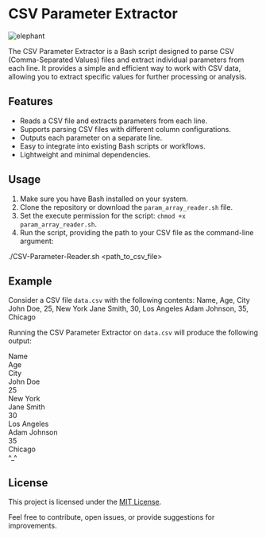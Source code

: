 
# CSV Parameter Extractor
![elephant](https://github.com/EsamLasheen/CSV-Parameter-Reader/assets/55217611/f72b896b-b938-4398-90ed-60649079bbf9)

The CSV Parameter Extractor is a Bash script designed to parse CSV (Comma-Separated Values) files and extract individual parameters from each line. It provides a simple and efficient way to work with CSV data, allowing you to extract specific values for further processing or analysis.

## Features

- Reads a CSV file and extracts parameters from each line.
- Supports parsing CSV files with different column configurations.
- Outputs each parameter on a separate line.
- Easy to integrate into existing Bash scripts or workflows.
- Lightweight and minimal dependencies.

## Usage

1. Make sure you have Bash installed on your system.
2. Clone the repository or download the `param_array_reader.sh` file.
3. Set the execute permission for the script: `chmod +x param_array_reader.sh`.
4. Run the script, providing the path to your CSV file as the command-line argument:

./CSV-Parameter-Reader.sh <path_to_csv_file>


## Example

Consider a CSV file `data.csv` with the following contents:
Name, Age, City
John Doe, 25, New York
Jane Smith, 30, Los Angeles
Adam Johnson, 35, Chicago


Running the CSV Parameter Extractor on `data.csv` will produce the following output:

Name\
Age\
City\
John Doe\
25\
New York\
Jane Smith\
30\
Los Angeles\
Adam Johnson\
35\
Chicago\
^_^


## License

This project is licensed under the [MIT License](LICENSE).

Feel free to contribute, open issues, or provide suggestions for improvements.

